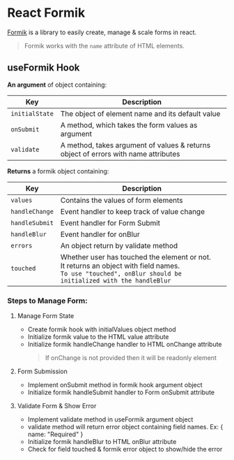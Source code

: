 # React Formik

[Formik](https://formik.org/) is a library to easily create, manage & scale forms in react.

> Formik works with the `name` attribute of HTML elements.

## useFormik Hook

**An argument** of object containing:

| Key            | Description                                                                        |
|----------------|------------------------------------------------------------------------------------|
| `initialState` | The object of element name and its default value                                   |
| `onSubmit`     | A method, which takes the form values as argument                                  |
| `validate`     | A method, takes argument of values & returns object of errors with name attributes | 

**Returns** a formik object containing:

| Key            | Description                                                                                                                                                           |
|----------------|-----------------------------------------------------------------------------------------------------------------------------------------------------------------------|
| `values`       | Contains the values of form elements                                                                                                                                  |
| `handleChange` | Event handler to keep track of value change                                                                                                                           |
| `handleSubmit` | Event handler for Form Submit                                                                                                                                         |
| `handleBlur`   | Event handler for onBlur                                                                                                                                              |
| `errors`       | An object return by validate method                                                                                                                                   |
| `touched`      | Whether user has touched the element or not.<br/> It returns an object with field names. <br />  `To use "touched", onBlur should be initialized with the handleBlur` |

### Steps to Manage Form:

1. Manage Form State
    - Create formik hook with initialValues object method
    - Initialize formik value to the HTML value attribute
    - Initialize formik handleChange handler to HTML onChange attribute
      > If onChange is not provided then it will be readonly element

2. Form Submission
   - Implement onSubmit method in formik hook argument object
   - Initialize formik handleSubmit handler to Form onSubmit attribute

3. Validate Form & Show Error
    - Implement validate method in useFormik argument object
    - validate method will return error object containing field names. Ex: { name: "Required" }
    - Initialize formik handleBlur to HTML onBlur attribute
    - Check for field touched & formik error object to show/hide the error
 